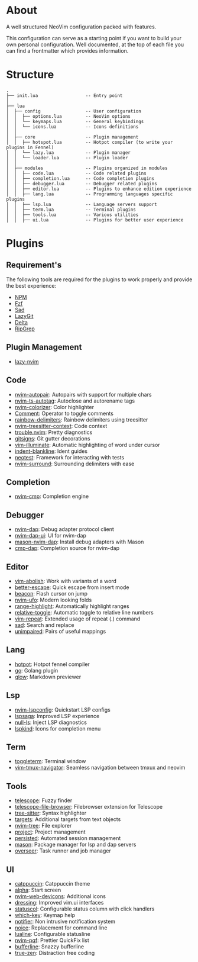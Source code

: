 # About

A well structured NeoVim configuration packed with features.

This configuration can serve as a starting point if you want to build your own personal configuration. Well documented, at the top of each file you can find a frontmatter which provides information.

# Structure

```
.
├── init.lua                  -- Entry point
│
├── lua
│  ├── config                 -- User configuration
│  │  ├── options.lua         -- NeoVim options
│  │  └── keymaps.lua         -- General keybindings
│  │  └── icons.lua           -- Icons definitions
│  │
│  ├── core                   -- Plugin management
│  │  ├── hotspot.lua         -- Hotpot compiler (to write your plugins in Fennel)
│  │  └── lazy.lua            -- Plugin manager
│  │  └── loader.lua          -- Plugin loader
│  │
│  ├── modules                -- Plugins organized in modules
│  │  ├── code.lua            -- Code related plugins
│  │  ├── completion.lua      -- Code completion plugins
│  │  ├── debugger.lua        -- Debugger related plugins
│  │  ├── editor.lua          -- Plugins to enhance edition experience
│  │  ├── lang.lua            -- Programming languages specific plugins
│  │  ├── lsp.lua             -- Language servers support
│  │  ├── term.lua            -- Terminal plugins
│  │  ├── tools.lua           -- Various utilities
│  │  ├── ui.lua              -- Plugins for better user experience
```

# Plugins

## Requirement's

The following tools are required for the plugins to work properly and provide the best experience:

- [NPM](https://nodejs.org)
- [Fzf](https://github.com/junegunn/fzf)
- [Sad](https://github.com/ms-jpq/sad)
- [LazyGit](https://github.com/jesseduffield/lazygit)
- [Delta](https://github.com/pocco81/true-zen.nvim)
- [RipGrep](https://github.com/BurntSushi/ripgrep)

## Plugin Management

- [lazy-nvim](https://github.com/folke/lazy.nvim)

## Code

- [nvim-autopair](https://github.com/windwp/nvim-autopair): Autopairs with support for multiple chars
- [nvim-ts-autotag](https://github.com/windwp/nvim-ts-autotag): Autoclose and autorename tags
- [nvim-colorizer](https://github.com/NvChad/nvim-colorizer.lua): Color highlighter
- [Comment](https://github.com/numToStr/Comment.nvim): Operator to toggle comments
- [rainbow-delimiters](https://github.com/HiPhish/rainbow-delimiters.nvim): Rainbow delimiters using treesitter
- [nvim-treesitter-context](https://github.com/nvim-treesitter/nvim-treesitter-context): Code context
- [trouble.nvim](https://github.com/folke/trouble.nvim): Pretty diagnostics
- [gitsigns](https://github.com/lewis6991/gitsigns.nvim): Git gutter decorations
- [vim-illuminate](https://github.com/RRethy/vim-illuminate): Automatic highlighting of word under cursor
- [indent-blankline](https://github.com/lukas-reineke/indent-blankline.nvim): Ident guides
- [neotest](https://github.com/nvim-neotest/neotest): Framework for interacting with tests
- [nvim-surround](https://github.com/kylechui/nvim-surround): Surrounding delimiters with ease

## Completion

- [nvim-cmp](https://github.com/hrsh7th/nvim-cmp): Completion engine

## Debugger

- [nvim-dap](https://github.com/mfussenegger/nvim-dap): Debug adapter protocol client
- [nvim-dap-ui](https://github.com/rcarriga/nvim-dap-ui): UI for nvim-dap
- [mason-nvim-dap](https://github.com/jay-babu/mason-nvim-dap.nvim): Install debug adapters with Mason
- [cmp-dap](https://github.com/rcarriga/cmp-dap): Completion source for nvim-dap

## Editor

- [vim-abolish](https://github.com/tpope/vim-abolish): Work with variants of a word
- [better-escape](https://github.com/max397574/better-escape.nvim): Quick escape from insert mode
- [beacon](https://github.com/DanilaMihailov/beacon.nvim): Flash cursor on jump
- [nvim-ufo](https://github.com/kevinhwang91/nvim-ufo): Modern looking folds
- [range-highlight](https://github.com/rktjmp/winston0410/range-highlight.nvim): Automatically highlight ranges
- [relative-toggle](https://github.com/cpea2506/relative-toggle.nvim): Automatic toggle to relative line numbers
- [vim-repeat](https://github.com/tpope/vim-repeat): Extended usage of repeat (.) command
- [sad](https://github.com/ray-x/sad.nvim): Search and replace
- [unimpaired](https://github.com/tummetott/unimpaired.nvim): Pairs of useful mappings

## Lang

- [hotpot](https://github.com/rktjmp/hotpot.nvim): Hotpot fennel compiler
- [go](https://github.com/ray-x/go.nvim): Golang plugin
- [glow](https://github.com/ellisonleao/glow.nvim): Markdown previewer

## Lsp

- [nvim-lspconfig](https://github.com/neovim/nvim-lspconfig): Quickstart LSP configs
- [lspsaga](https://github.com/nvimdev/lspsaga.nvim): Improved LSP experience
- [null-ls](https://github.com/jose-elias-alvarez/null-ls.nvim): Inject LSP diagnostics
- [lspkind](https://github.com/onsails/lspkind.nvim): Icons for completion menu

## Term

- [toggleterm](https://github.com/akinsho/toggleterm.nvim): Terminal window
- [vim-tmux-navigator](https://github.com/christoomey/vim-tmux-navigator): Seamless navigation between tmxux and neovim

## Tools

- [telescope](https://github.com/nvim-telescope/telescope.nvim): Fuzzy finder
- [telescope-file-browser](https://github.com/nvim-telescope/telescope-file-browser.nvim): Filebrowser extension for Telescope
- [tree-sitter](https://github.com/tree-sitter/tree-sitter): Syntax highlighter
- [targets](https://github.com/wellle/targets.vim): Additional targets from text objects
- [nvim-tree](https://github.com/nvim-tree/nvim-tree.nvim): File explorer
- [project](https://github.com/ahmedkhalf/project.nvim): Project management
- [persisted](https://github.com/olimorris/persisted.nvim): Automated session management
- [mason](https://github.com/williamboman/mason.nvim): Package manager for lsp and dap servers
- [overseer](https://github.com/stevearc/overseer.nvim): Task runner and job manager

## UI

- [catppuccin](https://github.com/catppuccin/nvim): Catppuccin theme
- [alpha](https://github.com/goolord/alpha-nvim): Start screen
- [nvim-web-devicons](https://github.com/nvim-tree/nvim-web-devicons): Additional icons
- [dressing](https://github.com/stevearc/dressing.nvim): Improved vim.ui interfaces
- [statuscol](https://github.com/luukvbaal/statuscol.nvim): Configurable status column with click handlers
- [which-key](https://github.com/folke/which-key.nvim): Keymap help
- [notifier](https://github.com/vigoux/notifier.nvim): Non intrusive notification system
- [noice](https://github.com/folke/noice.nvim): Replacement for command line
- [lualine](https://github.com/nvim-lualine/lualine.nvim): Configurable statusline
- [nvim-pqf](https://github.com/yorickpeterse/nvim-pqf): Prettier QuickFix list
- [bufferline](https://github.com/akinsho/bufferline.nvim): Snazzy bufferline  
- [true-zen](https://github.com/pocco81/true-zen.nvim): Distraction free coding
